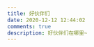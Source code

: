 ```yaml
---
title: 好伙伴们
date: 2020-12-12 12:44:02
comments: true
description: 好伙伴们在哪里~
---
```

<div class="linkpage"><ul id="friendsList"></ul></div>

<script type="text/javascript">
{
    const myFriends = [
        ["https://yochamzheng.github.io/", "https://avatars3.githubusercontent.com/u/39761153?s=64&v=4", "阿虎", "中国微电子行业栋梁之材"],
        ["https://hit-zyc.github.io/", "https://avatars3.githubusercontent.com/u/56548980?s=64&v=4", "驰酱", "生物医学工程治不了脑溢血"],
        ["https://shawlyu.github.io/", "https://avatars.githubusercontent.com/u/34409608?v=4" "晓阳学长", "教练，我想搞机器人"],
        ["https://AlbertFeng.github.io/", "https://avatars.githubusercontent.com/u/63229950?v=4" "冯少", "RoboMaster"]
    ];

    let friendNodes = '';
    while (myFriends.length > 0) {
        const rndNum = Math.floor(Math.random()*myFriends.length);
        friendNodes += `<li><a target="_blank" href="${myFriends[rndNum][0]}"><img src="${myFriends[rndNum][1]}"><h4>${myFriends[rndNum][2]}</h4><p>${myFriends[rndNum][3]}</p></a></li>`;
        myFriends.splice(rndNum, 1);
    }
    document.getElementById("friendsList").innerHTML = friendNodes;
}
</script>
